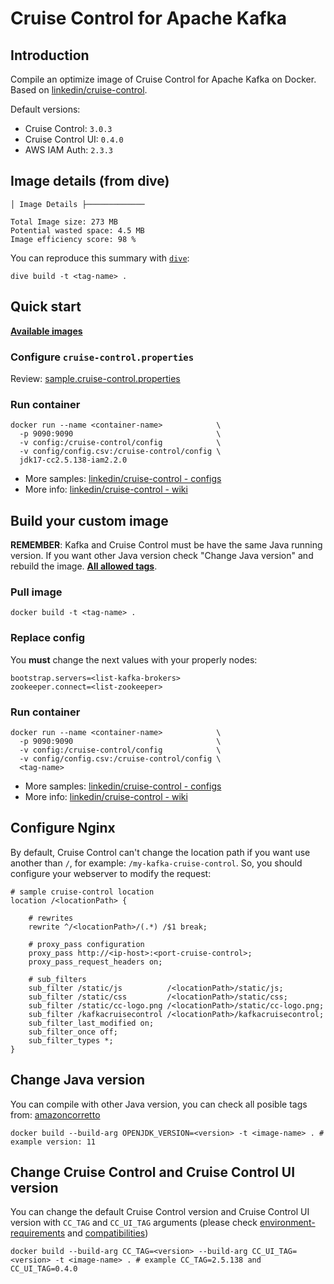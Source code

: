 # Cruise Control for Apache Kafka

## Introduction

Compile an optimize image of Cruise Control for Apache Kafka on Docker. Based on [linkedin/cruise-control](https://github.com/linkedin/cruise-control).

Default versions:

* Cruise Control: `3.0.3`
* Cruise Control UI: `0.4.0`
* AWS IAM Auth: `2.3.3`

## Image details (from dive)

```text
│ Image Details ├─────────────

Total Image size: 273 MB
Potential wasted space: 4.5 MB
Image efficiency score: 98 %
```

You can reproduce this summary with [`dive`](https://github.com/wagoodman/dive):

```command
dive build -t <tag-name> .
```

## Quick start

[**Available images**](https://hub.docker.com/r/devopsiaci/cruise-control/tags)

### Configure `cruise-control.properties`

Review: [sample.cruise-control.properties](./config/cruisecontrol.properties)

### Run container

```command
docker run --name <container-name>            \
  -p 9090:9090                                \
  -v config:/cruise-control/config            \
  -v config/config.csv:/cruise-control/config \
  jdk17-cc2.5.138-iam2.2.0
```

* More samples: [linkedin/cruise-control - configs](https://github.com/linkedin/cruise-control/tree/2.5.138/config)
* More info: [linkedin/cruise-control - wiki](https://github.com/linkedin/cruise-control/wiki/)

## Build your custom image

**REMEMBER**: Kafka and Cruise Control must be have the same Java running version. If you want other Java version check "Change Java version" and rebuild the image. [**All allowed tags**](https://hub.docker.com/r/devopsiaci/cruise-control/tags).

### Pull image

```command
docker build -t <tag-name> .
```

### Replace config

You **must** change the next values with your properly nodes:

```console
bootstrap.servers=<list-kafka-brokers>
zookeeper.connect=<list-zookeeper>
```

### Run container

```command
docker run --name <container-name>            \
  -p 9090:9090                                \
  -v config:/cruise-control/config            \
  -v config/config.csv:/cruise-control/config \
  <tag-name>
```

* More samples: [linkedin/cruise-control - configs](https://github.com/linkedin/cruise-control/tree/2.5.138/config)
* More info: [linkedin/cruise-control - wiki](https://github.com/linkedin/cruise-control/wiki/)

## Configure Nginx

By default, Cruise Control can't change the location path if you want use another than `/`, for example: `/my-kafka-cruise-control`. So, you should configure your webserver to modify the request:

```command
# sample cruise-control location
location /<locationPath> {

    # rewrites
    rewrite ^/<locationPath>/(.*) /$1 break;

    # proxy_pass configuration
    proxy_pass http://<ip-host>:<port-cruise-control>;
    proxy_pass_request_headers on;

    # sub_filters
    sub_filter /static/js          /<locationPath>/static/js;
    sub_filter /static/css         /<locationPath>/static/css;
    sub_filter /static/cc-logo.png /<locationPath>/static/cc-logo.png;
    sub_filter /kafkacruisecontrol /<locationPath>/kafkacruisecontrol;
    sub_filter_last_modified on;
    sub_filter_once off;
    sub_filter_types *;
}
```

## Change Java version

You can compile with other Java version, you can check all posible tags from: [amazoncorretto](https://hub.docker.com/_/amazoncorretto/tags)

```command
docker build --build-arg OPENJDK_VERSION=<version> -t <image-name> . # example version: 11
```

## Change Cruise Control and Cruise Control UI version

You can change the default Cruise Control version and Cruise Control UI version with `CC_TAG` and `CC_UI_TAG` arguments (please check [environment-requirements](https://github.com/linkedin/cruise-control#environment-requirements) and [compatibilities](https://github.com/linkedin/cruise-control#known-compatibility-issues))

```command
docker build --build-arg CC_TAG=<version> --build-arg CC_UI_TAG=<version> -t <image-name> . # example CC_TAG=2.5.138 and CC_UI_TAG=0.4.0
```
